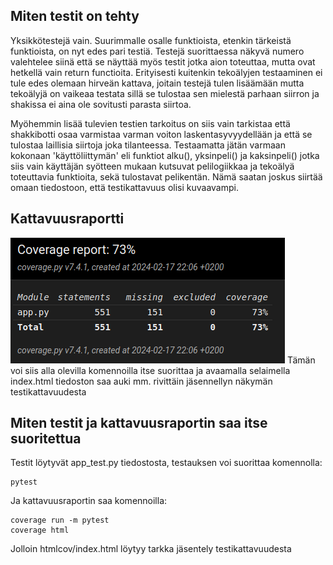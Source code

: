 ## Miten testit on tehty
Yksikkötestejä vain. Suurimmalle osalle funktioista, etenkin tärkeistä funktioista, on nyt edes pari testiä. Testejä suorittaessa näkyvä numero valehtelee siinä että se näyttää myös testit jotka aion toteuttaa, mutta ovat hetkellä vain return functioita. Erityisesti kuitenkin tekoälyjen testaaminen ei tule edes olemaan hirveän kattava, joitain testejä tulen lisäämään mutta tekoälyjä on vaikeaa testata sillä se tulostaa sen mielestä parhaan siirron ja shakissa ei aina ole sovitusti parasta siirtoa. 

Myöhemmin lisää tulevien testien tarkoitus on siis vain tarkistaa että shakkibotti osaa varmistaa varman voiton laskentasyvyydellään ja että se tulostaa laillisia siirtoja joka tilanteessa. Testaamatta jätän varmaan kokonaan 'käyttöliittymän' eli funktiot alku(), yksinpeli() ja kaksinpeli() jotka siis vain käyttäjän syötteen mukaan kutsuvat pelilogiikkaa ja tekoälyä toteuttavia funktioita, sekä tulostavat pelikentän. Nämä saatan joskus siirtää omaan tiedostoon, että testikattavuus olisi kuvaavampi.
## Kattavuusraportti
![Kattavuusraportti!](./Screenshot%20from%202024-02-17%2022-08-01.png)
Tämän voi siis alla olevilla komennoilla itse suorittaa ja avaamalla selaimella index.html tiedoston saa auki mm. rivittäin jäsennellyn näkymän testikattavuudesta
## Miten testit ja kattavuusraportin saa itse suoritettua
Testit löytyvät app_test.py tiedostosta, testauksen voi suorittaa komennolla:

	pytest

Ja kattavuusraportin saa komennoilla:

	coverage run -m pytest
 	coverage html

Jolloin htmlcov/index.html löytyy tarkka jäsentely testikattavuudesta
